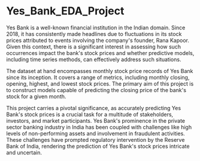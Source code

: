 # Yes_Bank_EDA_Project
Yes Bank is a well-known financial institution in the Indian domain. Since 2018, it has consistently made headlines due to fluctuations in its stock prices attributed to events involving the company's founder, Rana Kapoor. Given this context, there is a significant interest in assessing how such occurrences impact the bank's stock prices and whether predictive models, including time series methods, can effectively address such situations.

The dataset at hand encompasses monthly stock price records of Yes Bank since its inception. It covers a range of metrics, including monthly closing, opening, highest, and lowest stock prices. The primary aim of this project is to construct models capable of predicting the closing price of the bank's stock for a given month.

This project carries a pivotal significance, as accurately predicting Yes Bank's stock prices is a crucial task for a multitude of stakeholders, investors, and market participants. Yes Bank's prominence in the private sector banking industry in India has been coupled with challenges like high levels of non-performing assets and involvement in fraudulent activities. These challenges have prompted regulatory intervention by the Reserve Bank of India, rendering the prediction of Yes Bank's stock prices intricate and uncertain.
